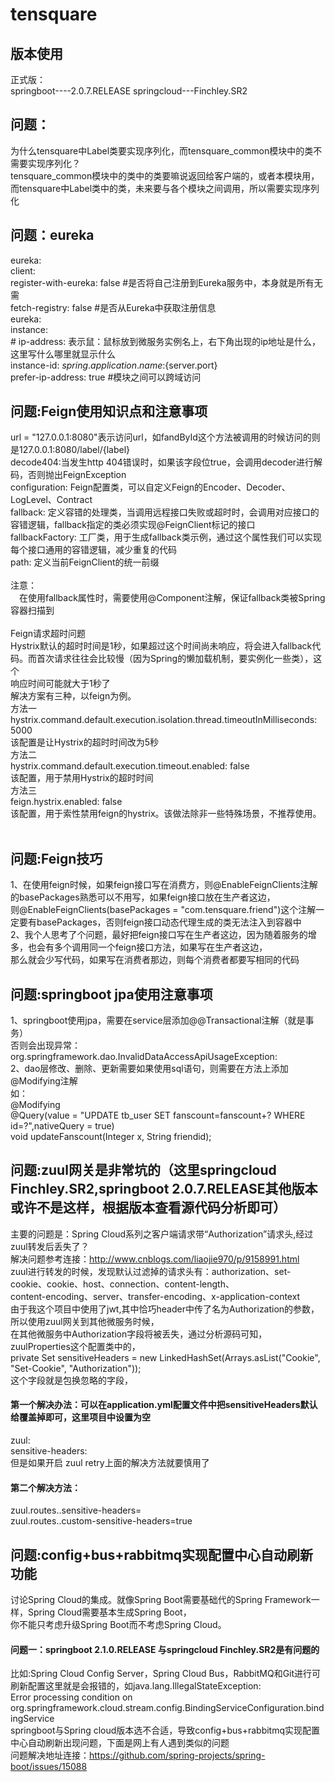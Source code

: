 # tensquare
## 版本使用
正式版：</br>
springboot----2.0.7.RELEASE    springcloud---Finchley.SR2</br>
## 问题：
为什么tensquare中Label类要实现序列化，而tensquare_common模块中的类不需要实现序列化？</br>
tensquare_common模块中的类中的类要嘛说返回给客户端的，或者本模块用，而tensquare中Label类中的类，未来要与各个模块之间调用，所以需要实现序列化
## 问题：eureka
eureka:</br>
  client:</br>
    register-with-eureka: false #是否将自己注册到Eureka服务中，本身就是所有无需</br>
    fetch-registry: false #是否从Eureka中获取注册信息</br>
 eureka:</br>
  instance:</br>
    #    ip-address: 表示鼠：鼠标放到微服务实例名上，右下角出现的ip地址是什么，这里写什么哪里就显示什么</br>
    instance-id: ${spring.application.name}:${server.port}</br>
    prefer-ip-address: true #模块之间可以跨域访问</br>
## 问题:Feign使用知识点和注意事项
url = "127.0.0.1:8080"表示访问url，如fandById这个方法被调用的时候访问的则是127.0.0.1:8080/label/{label}</br>
 decode404:当发生http 404错误时，如果该字段位true，会调用decoder进行解码，否则抛出FeignException</br>
 configuration: Feign配置类，可以自定义Feign的Encoder、Decoder、LogLevel、Contract</br>
 fallback: 定义容错的处理类，当调用远程接口失败或超时时，会调用对应接口的容错逻辑，fallback指定的类必须实现@FeignClient标记的接口</br>
 fallbackFactory: 工厂类，用于生成fallback类示例，通过这个属性我们可以实现每个接口通用的容错逻辑，减少重复的代码</br>
 path: 定义当前FeignClient的统一前缀</br>
</br>
  注意：</br>
　在使用fallback属性时，需要使用@Component注解，保证fallback类被Spring容器扫描到</br>
</br>
  Feign请求超时问题</br>
  Hystrix默认的超时时间是1秒，如果超过这个时间尚未响应，将会进入fallback代码。而首次请求往往会比较慢（因为Spring的懒加载机制，要实例化一些类），这个</br>响应时间可能就大于1秒了</br>
  解决方案有三种，以feign为例。</br>
 方法一</br>
 hystrix.command.default.execution.isolation.thread.timeoutInMilliseconds: 5000</br>
 该配置是让Hystrix的超时时间改为5秒</br>
 方法二</br>
 hystrix.command.default.execution.timeout.enabled: false</br>
 该配置，用于禁用Hystrix的超时时间</br>
 方法三</br>
 feign.hystrix.enabled: false</br>
 该配置，用于索性禁用feign的hystrix。该做法除非一些特殊场景，不推荐使用。</br>
 </br>
 ## 问题:Feign技巧
 1、在使用feign时候，如果feign接口写在消费方，则@EnableFeignClients注解的basePackages熟悉可以不用写，如果feign接口放在生产者这边，</br>
 则@EnableFeignClients(basePackages = "com.tensquare.friend")这个注解一定要有basePackages，否则feign接口动态代理生成的类无法注入到容器中</br>
 2、我个人思考了个问题，最好把feign接口写在生产者这边，因为随着服务的增多，也会有多个调用同一个feign接口方法，如果写在生产者这边，</br>那么就会少写代码，如果写在消费者那边，则每个消费者都要写相同的代码</br>
 ##  问题:springboot jpa使用注意事项
 1、springboot使用jpa，需要在service层添加@@Transactional注解（就是事务）</br>
 否则会出现异常：org.springframework.dao.InvalidDataAccessApiUsageException:</br>
 2、dao层修改、删除、更新需要如果使用sql语句，则需要在方法上添加@Modifying注解</br>
 如：</br>
 	@Modifying</br>
	@Query(value = "UPDATE tb_user SET fanscount=fanscount+? WHERE id=?",nativeQuery = true)</br>
    void updateFanscount(Integer x, String friendid);</br>
 ## 问题:zuul网关是非常坑的（这里springcloud Finchley.SR2,springboot 2.0.7.RELEASE其他版本或许不是这样，根据版本查看源代码分析即可）
 主要的问题是：Spring Cloud系列之客户端请求带“Authorization”请求头,经过zuul转发后丢失了？</br>
 解决问题参考连接：http://www.cnblogs.com/liaojie970/p/9158991.html</br>
 zuul进行转发的时候，发现默认过滤掉的请求头有：authorization、set-cookie、cookie、host、connection、content-length、</br>content-encoding、server、transfer-encoding、x-application-context</br>
 由于我这个项目中使用了jwt,其中恰巧header中传了名为Authorization的参数，所以使用zuul网关到其他微服务时候，</br>在其他微服务中Authorization字段将被丢失，通过分析源码可知，zuulProperties这个配置类中的，</br>
  private Set<String> sensitiveHeaders = new LinkedHashSet(Arrays.asList("Cookie", "Set-Cookie", "Authorization"));</br>这个字段就是包换忽略的字段，</br>
#### 第一个解决办法：可以在application.yml配置文件中把sensitiveHeaders默认给覆盖掉即可，这里项目中设置为空
zuul:</br>
 sensitive-headers:  </br>
但是如果开启	zuul retry上面的解决方法就要慎用了</br>
#### 第二个解决方法：</br>
zuul.routes.<routeName>.sensitive-headers=</br>
zuul.routes.<routeName>.custom-sensitive-headers=true</br>
## 问题:config+bus+rabbitmq实现配置中心自动刷新功能
讨论Spring Cloud的集成。就像Spring Boot需要基础代的Spring Framework一样，Spring Cloud需要基本生成Spring Boot，</br>你不能只考虑升级Spring Boot而不考虑Spring Cloud。</br>
#### 问题一：springboot 2.1.0.RELEASE 与springcloud Finchley.SR2是有问题的
比如:Spring Cloud Config Server，Spring Cloud Bus，RabbitMQ和Git进行可刷新配置这里就是会报错的，如java.lang.IllegalStateException:</br> Error processing condition on org.springframework.cloud.stream.config.BindingServiceConfiguration.bindingService</br>
springboot与Spring cloud版本选不合适，导致config+bus+rabbitmq实现配置中心自动刷新出现问题，下面是网上有人遇到类似的问题</br>
问题解决地址连接：https://github.com/spring-projects/spring-boot/issues/15088</br>
